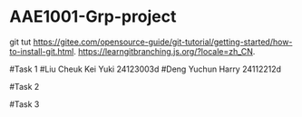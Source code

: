 # AAE1001-Grp-project
git tut https://gitee.com/opensource-guide/git-tutorial/getting-started/how-to-install-git.html. 
https://learngitbranching.js.org/?locale=zh_CN. 

#Task 1
#Liu Cheuk Kei Yuki 24123003d 
#Deng Yuchun Harry 24112212d

#Task 2



#Task 3

